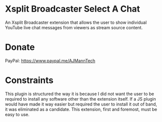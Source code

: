 # Xsplit Broadcaster Select A Chat
An Xsplit Broadcaster extension that allows the user to show individual YouTube live chat messages from viewers as stream source content.

# Donate
PayPal: https://www.paypal.me/AJMannTech

# Constraints  
This plugin is structured the way it is because I did not want the user to be required to install any software other than the extension itself. If a JS plugin would have made it way easier but required the user to install it out of band, it was eliminated as a candidate. This extension, first and foremost, must be easy to use.
